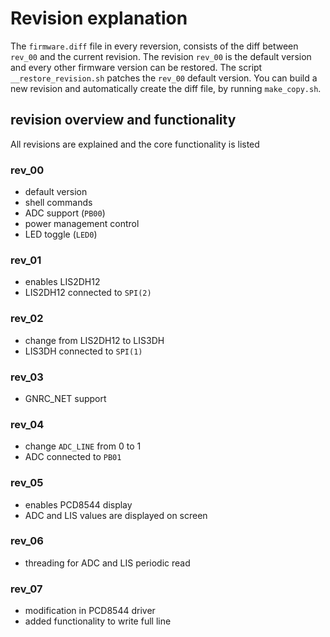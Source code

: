 # Revision explanation
The `firmware.diff` file in every reversion, consists of the diff between `rev_00` and the current revision.
The revision `rev_00` is the default version and every other firmware version can be restored.
The script `__restore_revision.sh` patches the `rev_00` default version.
You can build a new revision and automatically create the diff file, by running `make_copy.sh`.

## revision overview and functionality
All revisions are explained and the core functionality is listed

### rev_00
- default version
- shell commands
- ADC support (`PB00`)
- power management control
- LED toggle (`LED0`)

### rev_01
- enables LIS2DH12
- LIS2DH12 connected to `SPI(2)`

### rev_02
- change from LIS2DH12 to LIS3DH
- LIS3DH connected to `SPI(1)`

### rev_03
- GNRC_NET support

### rev_04
- change `ADC_LINE` from 0 to 1
- ADC connected to `PB01`

### rev_05
- enables PCD8544 display
- ADC and LIS values are displayed on screen

### rev_06
- threading for ADC and LIS periodic read

### rev_07
- modification in PCD8544 driver
- added functionality to write full line

